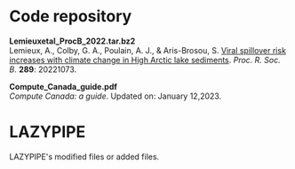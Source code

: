 Code repository
===============
**Lemieuxetal_ProcB_2022.tar.bz2**<br/>
Lemieux, A., Colby, G. A., Poulain, A. J., & Aris-Brosou, S. [Viral spillover risk increases with climate change in High Arctic lake sediments](https://royalsocietypublishing.org/doi/10.1098/rspb.2022.1073). *Proc. R. Soc. B*. **289**: 20221073.

**Compute_Canada_guide.pdf**<br/>
*Compute Canada: a guide*. Updated on: January 12,2023.

LAZYPIPE
===============

LAZYPIPE's modified files or added files.

